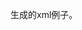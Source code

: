生成的xml例子。

<?xml version="1.0" encoding="UTF-8" standalone="yes"?>
<root>
    <infos desc="dsfjsfnasdf" name="namess">
        <msgBean code="23" desc="sdfasf" msgBody="dsfnsa" name="nafooj" template="jasf"/>
        <msgBean code="23" desc="sdfasf" msgBody="dsfnsa" name="nafooj" template="jasf"/>
    </infos>
</root>
